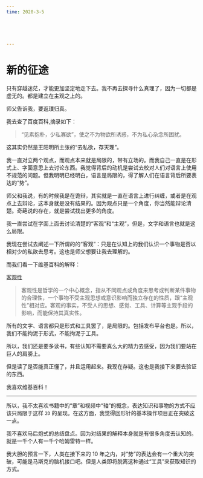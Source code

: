 ```yaml
---
time: 2020-3-5





---
```




# 新的征途

只有穿越迷茫，才能更加坚定地走下去。我不再去探寻什么真理了，因为一切都是虚无的。都是建立在主观之上的。



师父告诉我，要返璞归真。

我去查了百度百科,摘录如下：

> “见素抱朴，少私寡欲”，使之不为物欲所诱惑，不为私心杂念所困扰。

这其实仍然是王阳明所主张的“去私欲，存天理”。



我一直对立两个观点，而观点本来就是局限的，带有立场的。而我自己一直是在形式上、字面意思上去讨论东西。我觉得背后的动机是尝试去校对人们对语言上使用不规范的问题。但我明明已经明白，语言是局限的，得了解人们在语言背后所要表达的“势”。

师父和我说，有的时候我是在诡辩，其实就是一直在语言上进行纠缠，或者是在观点上去辩论，这本身就是没有结果的。因为观点只是一个角度，你当然能辩论清楚。奇葩说的存在，就是尝试找出更多的角度。



我一直尝试在字面上面去讨论清楚的“客观”和“主观”，但是，文字和语言也就是这么局限。

我现在尝试去阐述一下所谓的的“客观”：只是在认知上的我们认识一个事物是否以相对少的私欲去思考。这也是师父想要让我去理解的。

而我们看一下维基百科的解释：

[客观性]([https://zh.wikipedia.org/wiki/%E5%AE%A2%E8%A7%80%E6%80%A7](https://zh.wikipedia.org/wiki/客觀性))

> 客观性是哲学的一个中心概念，指从不同观点或角度来思考或判断某件事物的合理性，一个事物不受主观思想或意识影响而独立存在的性质，跟“主观性”相对应。客观的事实，不受人的思想、感觉、工具、计算等主观手段的影响，而能保持其真实性。



所有的文字、语言都只是形式和工具罢了，是局限的。包括发布平台也是。所以，我们不能拘泥于形式，不能拘泥于工具。

所以，我们还是要多读书，有些认知不需要真么大的精力去感受，因为我们要站在巨人的肩膀上。

但是读了是否能真正懂了，并且运用起来。我现在存疑。这也是我接下来要去验证的东西。

我喜欢维基百科！

---



所以，我不太喜欢书籍中的“章”和视频中“轴”的概念，表达知识和事物的方式不应该只局限于这样 `2D` 的呈现。在这方面，我觉得回形针的基本操作项目正在突破这一点。

我不喜欢马后炮式的总结盘点。因为对结果的解释本身就是有很多角度去认知的。就是一千个人有一千个哈姆雷特一样。

我大胆的预言一下，人类在接下来的 10 年之内，对“势”的表达会有一个重大的突破，可能是马斯克的脑机接口吧。但是人类即将脱离这种通过“工具”来获取知识的方式。

